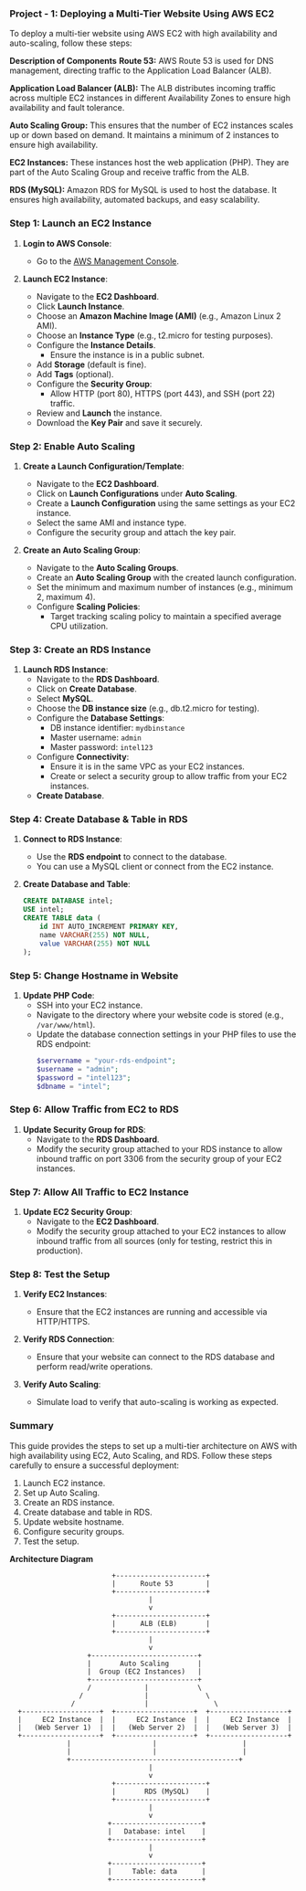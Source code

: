 ### Project - 1: Deploying a Multi-Tier Website Using AWS EC2
To deploy a multi-tier website using AWS EC2 with high availability and auto-scaling, follow these steps:

**Description of Components**
**Route 53:** AWS Route 53 is used for DNS management, directing traffic to the Application Load Balancer (ALB).

**Application Load Balancer (ALB):** The ALB distributes incoming traffic across multiple EC2 instances in different Availability Zones to ensure high availability and fault tolerance.

**Auto Scaling Group:** This ensures that the number of EC2 instances scales up or down based on demand. It maintains a minimum of 2 instances to ensure high availability.

**EC2 Instances:** These instances host the web application (PHP). They are part of the Auto Scaling Group and receive traffic from the ALB.

**RDS (MySQL):** Amazon RDS for MySQL is used to host the database. It ensures high availability, automated backups, and easy scalability.

### Step 1: Launch an EC2 Instance

1. **Login to AWS Console**:
   - Go to the [AWS Management Console](https://aws.amazon.com/console/).

2. **Launch EC2 Instance**:
   - Navigate to the **EC2 Dashboard**.
   - Click **Launch Instance**.
   - Choose an **Amazon Machine Image (AMI)** (e.g., Amazon Linux 2 AMI).
   - Choose an **Instance Type** (e.g., t2.micro for testing purposes).
   - Configure the **Instance Details**.
     - Ensure the instance is in a public subnet.
   - Add **Storage** (default is fine).
   - Add **Tags** (optional).
   - Configure the **Security Group**:
     - Allow HTTP (port 80), HTTPS (port 443), and SSH (port 22) traffic.
   - Review and **Launch** the instance.
   - Download the **Key Pair** and save it securely.

### Step 2: Enable Auto Scaling

1. **Create a Launch Configuration/Template**:
   - Navigate to the **EC2 Dashboard**.
   - Click on **Launch Configurations** under **Auto Scaling**.
   - Create a **Launch Configuration** using the same settings as your EC2 instance.
   - Select the same AMI and instance type.
   - Configure the security group and attach the key pair.

2. **Create an Auto Scaling Group**:
   - Navigate to the **Auto Scaling Groups**.
   - Create an **Auto Scaling Group** with the created launch configuration.
   - Set the minimum and maximum number of instances (e.g., minimum 2, maximum 4).
   - Configure **Scaling Policies**:
     - Target tracking scaling policy to maintain a specified average CPU utilization.

### Step 3: Create an RDS Instance

1. **Launch RDS Instance**:
   - Navigate to the **RDS Dashboard**.
   - Click on **Create Database**.
   - Select **MySQL**.
   - Choose the **DB instance size** (e.g., db.t2.micro for testing).
   - Configure the **Database Settings**:
     - DB instance identifier: `mydbinstance`
     - Master username: `admin`
     - Master password: `intel123`
   - Configure **Connectivity**:
     - Ensure it is in the same VPC as your EC2 instances.
     - Create or select a security group to allow traffic from your EC2 instances.
   - **Create Database**.

### Step 4: Create Database & Table in RDS

1. **Connect to RDS Instance**:
   - Use the **RDS endpoint** to connect to the database.
   - You can use a MySQL client or connect from the EC2 instance.

2. **Create Database and Table**:
   ```sql
   CREATE DATABASE intel;
   USE intel;
   CREATE TABLE data (
       id INT AUTO_INCREMENT PRIMARY KEY,
       name VARCHAR(255) NOT NULL,
       value VARCHAR(255) NOT NULL
   );
   ```

### Step 5: Change Hostname in Website

1. **Update PHP Code**:
   - SSH into your EC2 instance.
   - Navigate to the directory where your website code is stored (e.g., `/var/www/html`).
   - Update the database connection settings in your PHP files to use the RDS endpoint:
     ```php
     $servername = "your-rds-endpoint";
     $username = "admin";
     $password = "intel123";
     $dbname = "intel";
     ```

### Step 6: Allow Traffic from EC2 to RDS

1. **Update Security Group for RDS**:
   - Navigate to the **RDS Dashboard**.
   - Modify the security group attached to your RDS instance to allow inbound traffic on port 3306 from the security group of your EC2 instances.

### Step 7: Allow All Traffic to EC2 Instance

1. **Update EC2 Security Group**:
   - Navigate to the **EC2 Dashboard**.
   - Modify the security group attached to your EC2 instances to allow inbound traffic from all sources (only for testing, restrict this in production).

### Step 8: Test the Setup

1. **Verify EC2 Instances**:
   - Ensure that the EC2 instances are running and accessible via HTTP/HTTPS.

2. **Verify RDS Connection**:
   - Ensure that your website can connect to the RDS database and perform read/write operations.

3. **Verify Auto Scaling**:
   - Simulate load to verify that auto-scaling is working as expected.

### Summary

This guide provides the steps to set up a multi-tier architecture on AWS with high availability using EC2, Auto Scaling, and RDS. Follow these steps carefully to ensure a successful deployment:

1. Launch EC2 instance.
2. Set up Auto Scaling.
3. Create an RDS instance.
4. Create database and table in RDS.
5. Update website hostname.
6. Configure security groups.
7. Test the setup.
   
**Architecture Diagram**


                             +----------------------+
                             |      Route 53        |
                             +----------------------+
                                      |
                                      v
                             +----------------------+
                             |      ALB (ELB)       |
                             +----------------------+
                                      |
                                      v
                       +--------------------------+
                       |       Auto Scaling       |
                       |  Group (EC2 Instances)   |
                       +--------------------------+
                       /             |            \
                     /               |              \
                   /                 |                \
      +-------------------+  +-------------------+  +-------------------+
      |     EC2 Instance  |  |     EC2 Instance  |  |     EC2 Instance  |
      |   (Web Server 1)  |  |   (Web Server 2)  |  |   (Web Server 3)  |
      +-------------------+  +-------------------+  +-------------------+
                  |                    |                     |
                  |                    |                     |
                  +-----------------------------------------+
                                      |
                                      v
                             +----------------------+
                             |       RDS (MySQL)    |
                             +----------------------+
                                      |
                                      v
                            +----------------------+
                            |   Database: intel    |
                            +----------------------+
                                      |
                                      v
                            +----------------------+
                            |     Table: data      |
                            +----------------------+






